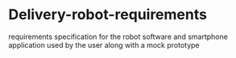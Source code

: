 # Delivery-robot-requirements
requirements specification for the robot software and smartphone application used by the user along with a mock prototype
